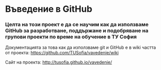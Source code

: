 # Въведение в GitHub

### Целта на този проект е да се научим как да използваме GitHub за разработване, поддържане и подобряване на групови проекти по време на обучение в ТУ София

Документацията за това как да използваме git и GitHub е в wiki частта от проекта:
https://github.com/TUSofia/vavedenie/wiki

Сайт на проекта:
http://tusofia.github.io/vavedenie/

